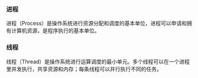 <!-- 进程和线程.md -->

### 进程
进程（Process）是操作系统进行资源分配和调度的基本单位，进程可以申请和拥有计算机资源，是程序执行的基本单位。

### 线程
线程（Thread）是操作系统进行运算调度的最小单元。多个线程可以在一个进程里并发执行，共享资源和内存；每条线程可以并行执行不同的任务。
